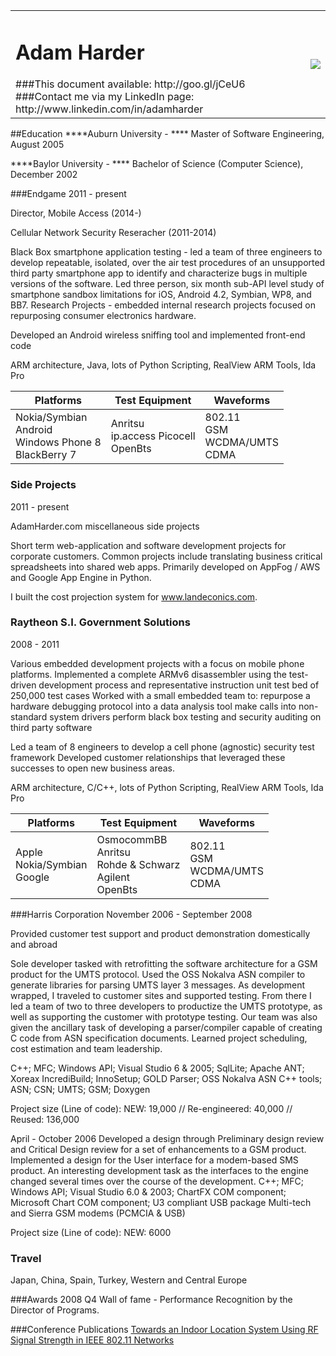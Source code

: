 <table>


<tr><td>
<h1>Adam Harder</h1>
###This document available: http://goo.gl/jCeU6
###Contact me via my LinkedIn page: http://www.linkedin.com/in/adamharder


</td><td>


<img src="http://chart.apis.google.com/chart?chs=100x100&cht=qr&chld=|1&chl=http%3A%2F%2Fgoo.gl%2F5WIKJx" />

</td></tr>
</table>

<!--
<img src="http://chart.apis.google.com/chart?chs=200x200&cht=qr&chld=|1&chl=https%3A%2F%2Fgithub.com%2Fadamharder%2Fresume%2Fblob%2Fmaster%2Fresume.md" />


![xx](http://chart.apis.google.com/chart?chs=200x200&cht=qr&chld=|1&chl=https%3A%2F%2Fgithub.com%2Fadamharder%2Fresume%2Fblob%2Fmaster%2Fresume.md)

-->
##Education
****Auburn University - **** Master of Software Engineering, August 2005

****Baylor University - **** Bachelor of Science (Computer Science),  December 2002

###Endgame
2011 - present

Director, Mobile Access (2014-)

Cellular Network Security Reseracher (2011-2014)

Black Box smartphone application testing - led a team of three engineers to develop repeatable, isolated, over the air test procedures of an unsupported third party smartphone app to identify and characterize bugs in multiple versions of the software.
Led three person, six month sub-API level study of smartphone sandbox limitations for iOS, Android 4.2, Symbian, WP8, and BB7.
Research Projects - embedded internal research projects focused on repurposing consumer electronics hardware.

Developed an Android wireless sniffing tool and implemented front-end code

ARM architecture, Java, lots of Python Scripting, 
RealView ARM Tools, Ida Pro

Platforms | Test Equipment | Waveforms
-- | -- | --
Nokia/Symbian <br>Android <br> Windows Phone 8 <br> BlackBerry 7 | Anritsu <br> ip.access Picocell  <br> OpenBts  | 802.11 <br> GSM <br> WCDMA/UMTS <br> CDMA

### Side Projects
2011 - present

AdamHarder.com miscellaneous side projects 

Short term web-application and software development projects for corporate
customers.  Common projects include translating business critical spreadsheets into 
shared web apps.  Primarily developed on AppFog / AWS and Google App Engine in Python.

I built the cost projection system for www.landeconics.com.

### Raytheon S.I. Government Solutions
2008 - 2011

Various embedded development projects with a focus on mobile phone platforms.
Implemented a complete ARMv6 disassembler using the test-driven development process and representative instruction unit test bed of 250,000 test cases
Worked with a small embedded team to:
repurpose a hardware debugging protocol into a data analysis tool
make calls into non-standard system drivers
perform black box testing and security auditing on third party software

Led a team of 8 engineers to develop a cell phone (agnostic) security test framework
Developed customer relationships that leveraged these successes to open new business areas.

ARM architecture, C/C++, lots of Python Scripting, 
RealView ARM Tools, Ida Pro

Platforms | Test Equipment | Waveforms
-- | -- | --
Apple <br> Nokia/Symbian <br> Google <br> | OsmocommBB <br> Anritsu <br> Rohde & Schwarz <br> Agilent <br> OpenBts <br> | 802.11 <br> GSM <br> WCDMA/UMTS <br> CDMA

###Harris Corporation
November 2006 - September 2008

Provided customer test support and product demonstration domestically and abroad

Sole developer tasked with retrofitting the software architecture for a GSM product for the UMTS protocol.  Used the OSS Nokalva ASN compiler to generate libraries for parsing UMTS layer 3 messages.
As development wrapped, I traveled to customer sites and supported testing.
From there I led a team of two to three developers to productize the UMTS prototype, as well as supporting the customer with prototype testing.  Our team was also given the ancillary task of developing a parser/compiler capable of creating C code from ASN specification documents.  Learned project scheduling, cost estimation and team leadership.

C++; MFC; Windows API; Visual Studio 6 & 2005;
SqlLite; Apache ANT; Xoreax IncrediBuild; InnoSetup; GOLD Parser; OSS Nokalva ASN C++ tools; ASN; CSN; UMTS; GSM; Doxygen

Project size (Line of code):
NEW: 19,000 // Re-engineered: 40,000 // Reused: 136,000


April - October 2006
Developed a design through Preliminary design review and Critical Design review for a set of enhancements to a GSM product.
Implemented a design for the User interface for a modem-based SMS product.  An interesting development task as the interfaces to the engine changed several times over the course of the development.
C++; MFC; Windows API; Visual Studio 6.0 & 2003; ChartFX COM component; Microsoft Chart COM component; U3 compliant USB package
Multi-tech and Sierra GSM modems (PCMCIA & USB)

Project size (Line of code):
NEW: 6000

### Travel

Japan, China, Spain, Turkey, Western and Central Europe

###Awards
2008 Q4 Wall of fame - Performance Recognition by the Director of Programs.

###Conference Publications
[Towards an Indoor Location System Using RF Signal Strength in IEEE 802.11 Networks](http://www.researchgate.net/publication/4141178_Towards_an_indoor_location_system_using_RF_signal_strength_in_IEEE_802.11_networks)
<!--
Adam Harder, Lanlan Song, Yu Wang 
International Conference on Information Technology Coding and Computing, ITCC 2005, Sponsored by IEEE 
Computer Society, April 4-6, 2005, Las Vegas, NV 
-->
